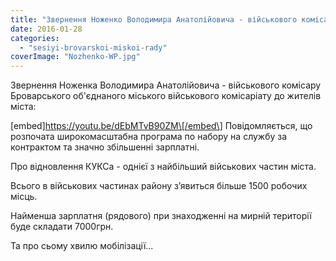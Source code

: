 ```yaml
---
title: "Звернення Ноженко Володимира Анатолійовича - військового комісару Броварів"
date: 2016-01-28
categories: 
  - "sesiyi-brovarskoi-miskoi-rady"
coverImage: "Nozhenko-WP.jpg"
---
```


Звернення Ноженка Володимира Анатолійовича - військового комісару Броварського об'єднаного міського військового комісаріату до жителів міста:<!--more-->

\[embed\]https://youtu.be/dEbMTvB90ZM\[/embed\] Повідомляється, що розпочата широкомасштабна програма по набору на службу за контрактом та значно збільшенні зарплатні.

Про відновлення КУКСа - однієї з найбільший військових частин міста.

Всього в військових частинах району з’явиться більше 1500 робочих місць.

Найменша зарплатня (рядового) при знаходженні на мирній території буде складати 7000грн.

Та про сьому хвилю мобілізації...
